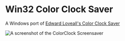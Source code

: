 # Win32 Color Clock Saver

A Windows port of [Edward Loveall's Color Clock Saver](https://github.com/edwardloveall/ColorClockSaver)

![A screenshot of the ColorClock Screensaver](./Resources/screenshot.png)

